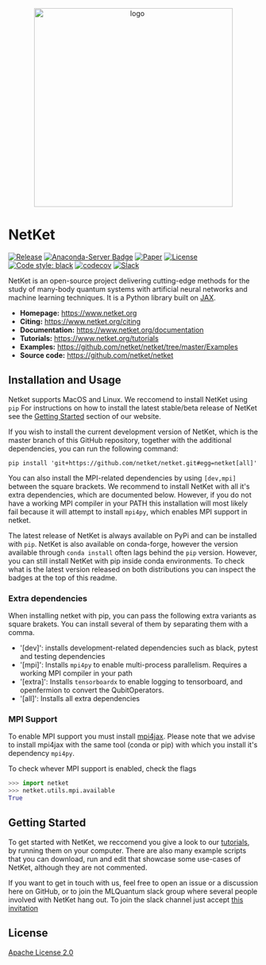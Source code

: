 <div align="center">
<img src="https://www.netket.org/_static/logo_simple.jpg" alt="logo" width="400"></img>
</div>

# __NetKet__

[![Release](https://img.shields.io/github/release/netket/netket.svg)](https://github.com/netket/netket/releases)
[![Anaconda-Server Badge](https://anaconda.org/conda-forge/netket/badges/version.svg)](https://anaconda.org/conda-forge/netket)
[![Paper](https://img.shields.io/badge/paper-SoftwareX%2010%2C%20100311%20(2019)-B31B1B)](https://doi.org/10.1016/j.softx.2019.100311)
[![License](https://img.shields.io/badge/License-Apache%202.0-blue.svg)](https://opensource.org/licenses/Apache-2.0)
[![Code style: black](https://img.shields.io/badge/code%20style-black-000000.svg)](https://github.com/psf/black)
[![codecov](https://codecov.io/gh/netket/netket/branch/master/graph/badge.svg?token=gzcOlpO5lB)](https://codecov.io/gh/netket/netket)
[![Slack](https://img.shields.io/badge/slack-chat-green.svg)](https://join.slack.com/t/mlquantum/shared_invite/zt-zji2v9ox-0ATP0Esc9ooN8wVxr4fVGA) 

NetKet is an open-source project delivering cutting-edge methods for the study
of many-body quantum systems with artificial neural networks and machine learning techniques.
It is a Python library built on [JAX](https://github.com/google/jax).

- **Homepage:** <https://www.netket.org>
- **Citing:** <https://www.netket.org/citing>
- **Documentation:** <https://www.netket.org/documentation>
- **Tutorials:** <https://www.netket.org/tutorials>
- **Examples:** <https://github.com/netket/netket/tree/master/Examples>
- **Source code:** <https://github.com/netket/netket>

## Installation and Usage

Netket supports MacOS and Linux. We reccomend to install NetKet using `pip`
For instructions on how to install the latest stable/beta release of NetKet see the [Getting Started](https://www.netket.org/website/get_started.html) section of our website.

If you wish to install the current development version of NetKet, which is the master branch of this GitHub repository, together with the additional
dependencies, you can run the following command:

```
pip install 'git+https://github.com/netket/netket.git#egg=netket[all]'
```

You can also install the MPI-related dependencies by using `[dev,mpi]` between the square brackets.
We recommend to install NetKet with all it's extra dependencies, which are documented below.
However, if you do not have a working MPI compiler in your PATH this installation will most likely fail because
it will attempt to install `mpi4py`, which enables MPI support in netket.

The latest release of NetKet is always available on PyPi and can be installed with `pip`. 
NetKet is also available on conda-forge, however the version available through `conda install` often lags behind the `pip` version. 
However, you can still install NetKet with pip inside conda environments.
To check what is the latest version released on both distributions you can inspect the badges at the top of this readme.

### Extra dependencies
When installing netket with pip, you can pass the following extra variants as square brakets. You can install several of them by separating them with a comma.
 - '[dev]': installs development-related dependencies such as black, pytest and testing dependencies
 - '[mpi]': Installs `mpi4py` to enable multi-process parallelism. Requires a working MPI compiler in your path
 - '[extra]': Installs `tensorboardx` to enable logging to tensorboard, and openfermion to convert the QubitOperators.
 - '[all]': Installs all extra dependencies

### MPI Support
To enable MPI support you must install [mpi4jax](https://github.com/PhilipVinc/mpi4jax). Please note that we advise to install mpi4jax  with the same tool (conda or pip) with which you install it's dependency `mpi4py`.

To check whever MPI support is enabled, check the flags
```python
>>> import netket
>>> netket.utils.mpi.available
True

```

## Getting Started

To get started with NetKet, we reccomend you give a look to our [tutorials](https://www.netket.org/tutorials), by running them on your computer. 
There are also many example scripts that you can download, run and edit that showcase some use-cases of NetKet, although they are not commented.

If you want to get in touch with us, feel free to open an issue or a discussion here on GitHub, or to join the MLQuantum slack group where several people involved with NetKet hang out. To join the slack channel just accept [this invitation](http://join.slack.com/t/mlquantum/shared_invite/zt-xlvvqy93-yVCFUuKdJhb5MMrkmtBbcw)

## License

[Apache License 2.0](https://github.com/netket/netket/blob/master/LICENSE)
